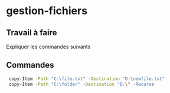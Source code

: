 # gestion-fichiers

## Travail à faire 

Expliquer les commandes suivants

## Commandes 

```bash
 copy-Item -Path "C:\file.txt" -Destination "D:\newfile.txt"
 copy-Item -Path "C:\folder" -Destination "D:\" -Recurse
```